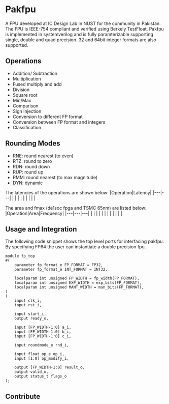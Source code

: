 # Pakfpu

A FPU developed at IC Design Lab in NUST for the community in Pakistan. The FPU is IEEE-754 compliant and verified using Berkely TestFloat. Pakfpu is implemented in systemverilog and is fully paramterizable supporting single, double and quad precision. 32 and 64bit integer formats are also supported.

## Operations
* Addition/ Subtraction
* Multiplication
* Fused multiply and add
* Division
* Square root
* Min/Max
* Comparison
* Sign Injection
* Conversion to different FP format
* Conversion between FP format and integers
* Classification

## Rounding Modes
* RNE: round nearest (to even)
* RTZ: round to zero
* RDN: round down
* RUP: round up
* RMM: round nearest (to max magnitude)
* DYN: dynamic

The latencies of the operations are shown below:
|Operation|Latency|
|---|---|
|   |   |
|   |   |
|   |   |

The area and fmax (de1soc fpga and TSMC 65nm) are listed below:
|Operation|Area|Frequency|
|---|---|---|
|   |   |   |
|   |   |   |
|   |   |   |

## Usage and Integration

The following code snippet shows the top level ports for interfacing pakfpu. By specifying FP64 the user can instantiate a double precision fpu.
```
module fp_top
#(
    parameter fp_format_e FP_FORMAT = FP32,
    parameter fp_format_e INT_FORMAT = INT32,

    localparam int unsigned FP_WIDTH = fp_width(FP_FORMAT),
    localparam int unsigned EXP_WIDTH = exp_bits(FP_FORMAT),
    localparam int unsigned MANT_WIDTH = man_bits(FP_FORMAT),
)
(
    input clk_i,
    input rst_i,

    input start_i,
    output ready_o,

    input [FP_WIDTH-1:0] a_i,
    input [FP_WIDTH-1:0] b_i,
    input [FP_WIDTH-1:0] c_i,

    input roundmode_e rnd_i,

    input float_op_e op_i,
    input [1:0] op_modify_i,

    output [FP_WIDTH-1:0] result_o,
    output valid_o,
    output status_t flags_o
);
```

## Contribute
